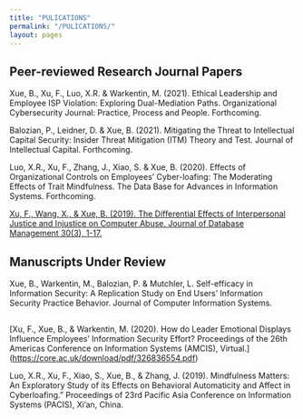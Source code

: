 ```yaml
---
title: "PULICATIONS"
permalink: "/PULICATIONS/"
layout: pages
---
```


## Peer-reviewed Research Journal Papers

Xue, B., Xu, F., Luo, X.R. & Warkentin, M. (2021). Ethical Leadership and Employee ISP Violation: Exploring Dual-Mediation Paths. Organizational Cybersecurity Journal: Practice, Process and People. Forthcoming.

Balozian, P., Leidner, D. & Xue, B. (2021). Mitigating the Threat to Intellectual Capital Security: Insider Threat Mitigation (ITM) Theory and Test. Journal of Intellectual Capital. Forthcoming.

Luo, X.R., Xu, F., Zhang, J., Xiao, S. & Xue, B. (2020). Effects of Organizational Controls on Employees’ Cyber-loafing: The Moderating Effects of Trait Mindfulness. The Data Base for Advances in Information Systems. Forthcoming.

[Xu, F., Wang, X., & Xue, B. (2019). The Differential Effects of Interpersonal Justice and Injustice on Computer Abuse. Journal of Database Management 30(3), 1-17.](https://www.igi-global.com/gateway/article/full-text-pdf/234275&riu=true)


## Manuscripts Under Review

Xue, B., Warkentin, M., Balozian, P. & Mutchler, L. Self-efficacy in Information Security: A Replication Study on End Users’ Information Security Practice Behavior. Journal of Computer Information Systems.

## 

[Xu, F., Xue, B., & Warkentin, M. (2020). How do Leader Emotional Displays Influence Employees’ Information Security Effort? Proceedings of the 26th Americas Conference on Information Systems (AMCIS), Virtual.] (https://core.ac.uk/download/pdf/326836554.pdf)

Luo, X.R., Xu, F., Xiao, S., Xue, B., & Zhang, J. (2019). Mindfulness Matters: An Exploratory Study of its Effects on Behavioral Automaticity and Affect in Cyberloafing.” Proceedings of 23rd Pacific Asia Conference on Information Systems (PACIS), Xi’an, China.
